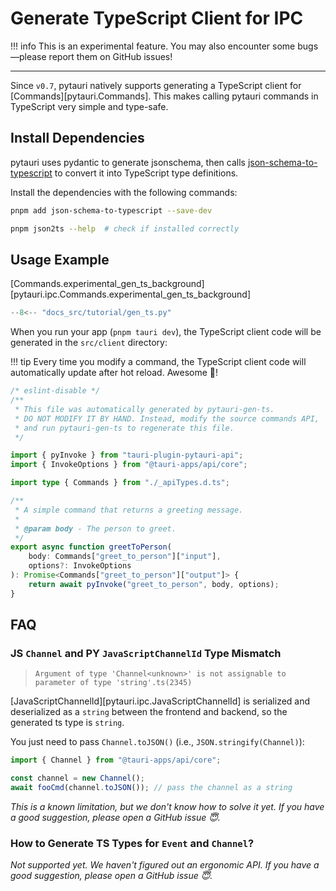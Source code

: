 # Generate TypeScript Client for IPC

!!! info
    This is an experimental feature. You may also encounter some bugs—please report them on GitHub issues!

---

Since `v0.7`, pytauri natively supports generating a TypeScript client for [Commands][pytauri.Commands]. This makes calling pytauri commands in TypeScript very simple and type-safe.

## Install Dependencies

pytauri uses pydantic to generate jsonschema, then calls [json-schema-to-typescript] to convert it into TypeScript type definitions.

Install the dependencies with the following commands:

```bash
pnpm add json-schema-to-typescript --save-dev

pnpm json2ts --help  # check if installed correctly
```

[json-schema-to-typescript]: https://github.com/bcherny/json-schema-to-typescript

## Usage Example

[Commands.experimental_gen_ts_background][pytauri.ipc.Commands.experimental_gen_ts_background]

```python title="src-tauri/python/__init__.py"
--8<-- "docs_src/tutorial/gen_ts.py"
```

When you run your app (`pnpm tauri dev`), the TypeScript client code will be generated in the `src/client` directory:

!!! tip
    Every time you modify a command, the TypeScript client code will automatically update after hot reload. Awesome 🎉!

```ts title="src/client/apiClient.ts"
/* eslint-disable */
/**
 * This file was automatically generated by pytauri-gen-ts.
 * DO NOT MODIFY IT BY HAND. Instead, modify the source commands API,
 * and run pytauri-gen-ts to regenerate this file.
 */

import { pyInvoke } from "tauri-plugin-pytauri-api";
import { InvokeOptions } from "@tauri-apps/api/core";

import type { Commands } from "./_apiTypes.d.ts";

/**
 * A simple command that returns a greeting message.
 *
 * @param body - The person to greet.
 */
export async function greetToPerson(
    body: Commands["greet_to_person"]["input"],
    options?: InvokeOptions
): Promise<Commands["greet_to_person"]["output"]> {
    return await pyInvoke("greet_to_person", body, options);
}
```

## FAQ

### JS `Channel` and PY `JavaScriptChannelId` Type Mismatch

> `Argument of type 'Channel<unknown>' is not assignable to parameter of type 'string'.ts(2345)`

[JavaScriptChannelId][pytauri.ipc.JavaScriptChannelId] is serialized and deserialized as a `string` between the frontend and backend, so the generated ts type is `string`.

You just need to pass `Channel.toJSON()` (i.e., `JSON.stringify(Channel)`):

```ts
import { Channel } from "@tauri-apps/api/core";

const channel = new Channel();
await fooCmd(channel.toJSON()); // pass the channel as a string
```

*This is a known limitation, but we don't know how to solve it yet. If you have a good suggestion, please open a GitHub issue 😇.*

### How to Generate TS Types for `Event` and `Channel`?

*Not supported yet. We haven't figured out an ergonomic API. If you have a good suggestion, please open a GitHub issue 😇.*
